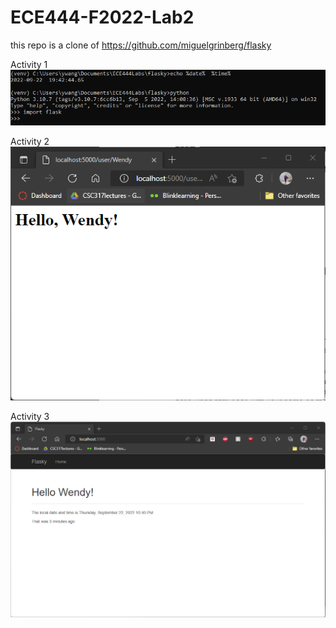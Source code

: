 # ECE444-F2022-Lab2

this repo is a clone of https://github.com/miguelgrinberg/flasky 

Activity 1\
![](images/Activity1.png)

Activity 2\
![](images/Activity2.png)

Activity 3\
![](images/Activity3.png)